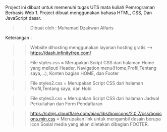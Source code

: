 Project ini dibuat untuk memenuhi tugas UTS mata kuliah Pemrograman Berbasis Web 1. 
Project dibuat menggunakan bahasa HTML, CSS, Dan JavaScript dasar. 
>> Dibuat oleh :
>> Muhamad Dzakwan Alfaris

Keterangan :
>> Website dihosting menggunakan layanan hosting gratis --> https://dash.infinityfree.com/

>> File styles.css = Merupakan Script CSS dari halaman Home yang meliputi Header, Navigation menu(Home,Profil,Tentang saya,...), Konten bagian HOME, dan Footer

>> File styles2.css = Merupakan Script CSS dari halaman Profil,Tentang saya, dan Hobi

>> File styles3.css = Merupakan Script CSS dari halaman Jadwal Perkuliahan dan Form Pendaftaran

>> https://cdnjs.cloudflare.com/ajax/libs/boxicons/2.0.7/css/boxicons.min.css = Merupakan link untuk mengambil desain berupa icon Sosial media yang akan diletakan dibagian FOOTER.

